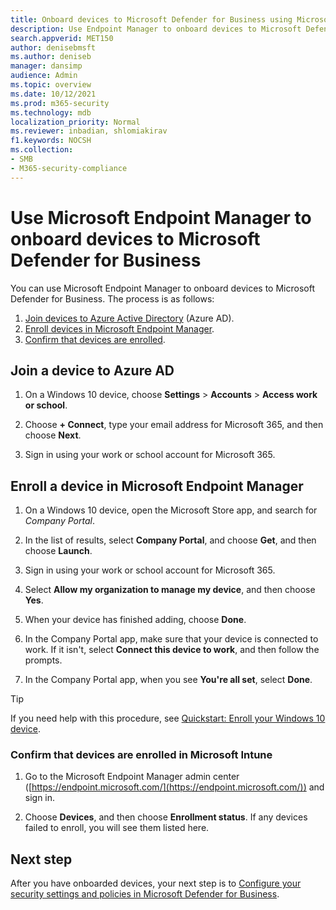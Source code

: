 ```yaml
---
title: Onboard devices to Microsoft Defender for Business using Microsoft Endpoint Manager
description: Use Endpoint Manager to onboard devices to Microsoft Defender for Business
search.appverid: MET150
author: denisebmsft
ms.author: deniseb
manager: dansimp 
audience: Admin
ms.topic: overview
ms.date: 10/12/2021
ms.prod: m365-security
ms.technology: mdb
localization_priority: Normal
ms.reviewer: inbadian, shlomiakirav
f1.keywords: NOCSH 
ms.collection: 
- SMB
- M365-security-compliance
---
```


# Use Microsoft Endpoint Manager to onboard devices to Microsoft Defender for Business

You can use Microsoft Endpoint Manager to onboard devices to Microsoft Defender for Business. The process is as follows:

1. [Join devices to Azure Active Directory](#join-a-device-to-azure-ad) (Azure AD).
2. [Enroll devices in Microsoft Endpoint Manager](#enroll-a-device-in-microsoft-endpoint-manager).
3. [Confirm that devices are enrolled](#confirm-that-devices-are-enrolled-in-microsoft-intune).  

## Join a device to Azure AD

1. On a Windows 10 device, choose **Settings** > **Accounts** > **Access work or school**.

2. Choose **+ Connect**, type your email address for Microsoft 365, and then choose **Next**. 

3. Sign in using your work or school account for Microsoft 365.

## Enroll a device in Microsoft Endpoint Manager

1. On a Windows 10 device, open the Microsoft Store app, and search for *Company Portal*.

2. In the list of results, select **Company Portal**, and choose **Get**, and then choose **Launch**.

3. Sign in using your work or school account for Microsoft 365.

4. Select **Allow my organization to manage my device**, and then choose **Yes**.

5. When your device has finished adding, choose **Done**. 

6. In the Company Portal app, make sure that your device is connected to work. If it isn't, select **Connect this device to work**, and then follow the prompts.

7. In the Company Portal app, when you see **You're all set**, select **Done**.

> [!TIP]
> If you need help with this procedure, see [Quickstart: Enroll your Windows 10 device](/mem/intune/enrollment/quickstart-enroll-windows-device).

### Confirm that devices are enrolled in Microsoft Intune

1. Go to the Microsoft Endpoint Manager admin center ([https://endpoint.microsoft.com/](https://endpoint.microsoft.com/)) and sign in.

2. Choose **Devices**, and then choose **Enrollment status**. If any devices failed to enroll, you will see them listed here.

## Next step

After you have onboarded devices, your next step is to [Configure your security settings and policies in Microsoft Defender for Business](mdb-configure-security-settings.md).